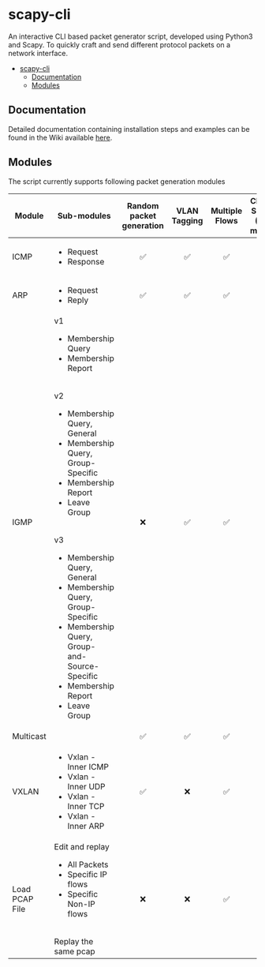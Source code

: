 # scapy-cli

An interactive CLI based packet generator script, developed using Python3 and Scapy. To quickly craft and send different protocol packets on a network interface.

- [scapy-cli](#scapy-cli)
  - [Documentation](#documentation)
  - [Modules](#modules)

## Documentation

Detailed documentation containing installation steps and examples can be found in the Wiki available [here](https://github.com/UchihaItachiSama/scapy-cli/wiki).

## Modules

The script currently supports following packet generation modules

| Module | Sub-modules | Random packet</br>generation | VLAN Tagging | Multiple Flows | Class of Service (CoS)</br>marking |
| ------ | ----------- | :-------------------------: | :------------: | :--------------: | :--------------------------: |
| ICMP | <ul><li>Request</li><li>Response</li></ul> | :white_check_mark: | :white_check_mark: | :white_check_mark: | :white_check_mark: |
| ARP | <ul><li>Request</li><li>Reply</li></ul> | :white_check_mark: | :white_check_mark: | :white_check_mark: | :white_check_mark: |
| IGMP | v1<ul><li>Membership Query</li><li>Membership Report</li></ul></br>v2<ul><li>Membership Query, General</li><li>Membership Query, Group-Specific</li><li>Membership Report</li><li>Leave Group</li></ul></br>v3<ul><li>Membership Query, General</li><li>Membership Query, Group-Specific</li><li>Membership Query, Group-and-Source-Specific</li><li>Membership Report</li><li>Leave Group</li></ul> | :x: | :white_check_mark: | :white_check_mark: | :white_check_mark: |
| Multicast |  | :white_check_mark: | :white_check_mark: | :white_check_mark: | :white_check_mark: |
| VXLAN | <ul><li>Vxlan - Inner ICMP</li><li>Vxlan - Inner UDP</li><li>Vxlan - Inner TCP</li><li>Vxlan - Inner ARP</li></ul> | :white_check_mark: | :x: | :white_check_mark: | :x: |
| Load PCAP File | Edit and replay<ul><li>All Packets</li><li>Specific IP flows</li><li>Specific Non-IP flows</li></ul></br>Replay the same pcap | :x: | :x: | :white_check_mark: | :x: |
